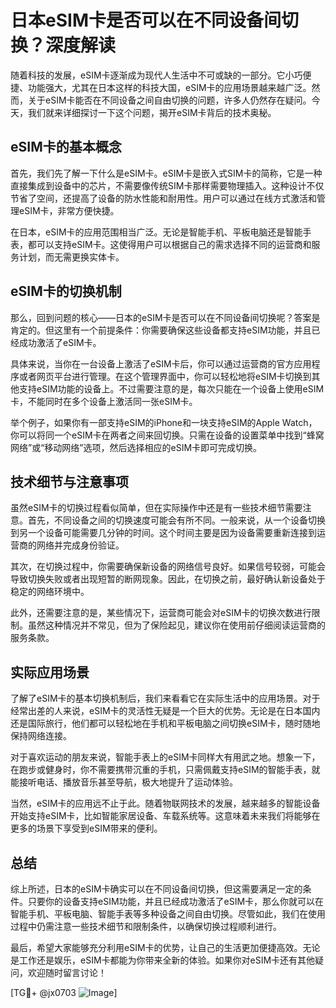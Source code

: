 # 日本eSIM卡是否可以在不同设备间切换？深度解读

随着科技的发展，eSIM卡逐渐成为现代人生活中不可或缺的一部分。它小巧便捷、功能强大，尤其在日本这样的科技大国，eSIM卡的应用场景越来越广泛。然而，关于eSIM卡能否在不同设备之间自由切换的问题，许多人仍然存在疑问。今天，我们就来详细探讨一下这个问题，揭开eSIM卡背后的技术奥秘。

## eSIM卡的基本概念

首先，我们先了解一下什么是eSIM卡。eSIM卡是嵌入式SIM卡的简称，它是一种直接集成到设备中的芯片，不需要像传统SIM卡那样需要物理插入。这种设计不仅节省了空间，还提高了设备的防水性能和耐用性。用户可以通过在线方式激活和管理eSIM卡，非常方便快捷。

在日本，eSIM卡的应用范围相当广泛。无论是智能手机、平板电脑还是智能手表，都可以支持eSIM卡。这使得用户可以根据自己的需求选择不同的运营商和服务计划，而无需更换实体卡。

## eSIM卡的切换机制

那么，回到问题的核心——日本的eSIM卡是否可以在不同设备间切换呢？答案是肯定的。但这里有一个前提条件：你需要确保这些设备都支持eSIM功能，并且已经成功激活了eSIM卡。

具体来说，当你在一台设备上激活了eSIM卡后，你可以通过运营商的官方应用程序或者网页平台进行管理。在这个管理界面中，你可以轻松地将eSIM卡切换到其他支持eSIM功能的设备上。不过需要注意的是，每次只能在一个设备上使用eSIM卡，不能同时在多个设备上激活同一张eSIM卡。

举个例子，如果你有一部支持eSIM的iPhone和一块支持eSIM的Apple Watch，你可以将同一个eSIM卡在两者之间来回切换。只需在设备的设置菜单中找到“蜂窝网络”或“移动网络”选项，然后选择相应的eSIM卡即可完成切换。

## 技术细节与注意事项

虽然eSIM卡的切换过程看似简单，但在实际操作中还是有一些技术细节需要注意。首先，不同设备之间的切换速度可能会有所不同。一般来说，从一个设备切换到另一个设备可能需要几分钟的时间。这个时间主要是因为设备需要重新连接到运营商的网络并完成身份验证。

其次，在切换过程中，你需要确保新设备的网络信号良好。如果信号较弱，可能会导致切换失败或者出现短暂的断网现象。因此，在切换之前，最好确认新设备处于稳定的网络环境中。

此外，还需要注意的是，某些情况下，运营商可能会对eSIM卡的切换次数进行限制。虽然这种情况并不常见，但为了保险起见，建议你在使用前仔细阅读运营商的服务条款。

## 实际应用场景

了解了eSIM卡的基本切换机制后，我们来看看它在实际生活中的应用场景。对于经常出差的人来说，eSIM卡的灵活性无疑是一个巨大的优势。无论是在日本国内还是国际旅行，他们都可以轻松地在手机和平板电脑之间切换eSIM卡，随时随地保持网络连接。

对于喜欢运动的朋友来说，智能手表上的eSIM卡同样大有用武之地。想象一下，在跑步或健身时，你不需要携带沉重的手机，只需佩戴支持eSIM的智能手表，就能接听电话、播放音乐甚至导航，极大地提升了运动体验。

当然，eSIM卡的应用远不止于此。随着物联网技术的发展，越来越多的智能设备开始支持eSIM卡，比如智能家居设备、车载系统等。这意味着未来我们将能够在更多的场景下享受到eSIM带来的便利。

## 总结

综上所述，日本的eSIM卡确实可以在不同设备间切换，但这需要满足一定的条件。只要你的设备支持eSIM功能，并且已经成功激活了eSIM卡，那么你就可以在智能手机、平板电脑、智能手表等多种设备之间自由切换。尽管如此，我们在使用过程中仍需注意一些技术细节和限制条件，以确保切换过程顺利进行。

最后，希望大家能够充分利用eSIM卡的优势，让自己的生活更加便捷高效。无论是工作还是娱乐，eSIM卡都能为你带来全新的体验。如果你对eSIM卡还有其他疑问，欢迎随时留言讨论！

[TG💪+ @jx0703 ![Image](https://github.com/user-attachments/assets/dbca1d08-cadb-493c-b0ec-ad6f7a83f270)]